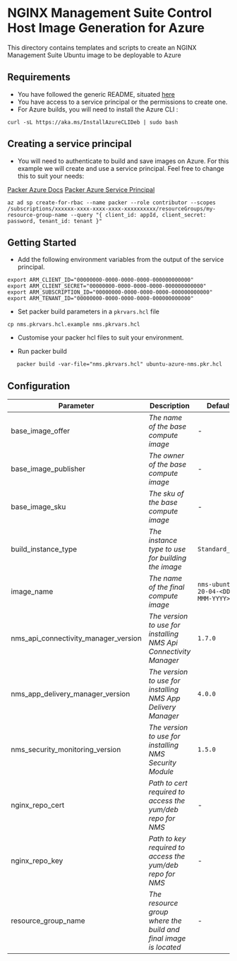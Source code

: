 # NGINX Management Suite Control Host Image Generation for Azure

This directory contains templates and scripts to create an NGINX Management Suite Ubuntu image to be deployable to Azure

## Requirements

- You have followed the generic README, situated [here](../../README.md)
- You have access to a service principal or the permissions to create one.
- For Azure builds, you will need to install the Azure CLI :

```shell
curl -sL https://aka.ms/InstallAzureCLIDeb | sudo bash
```

## Creating a service principal

- You will need to authenticate to build and save images on Azure. For this example we will create and use a service principal. Feel free to change this to suit your needs:

[Packer Azure Docs](https://developer.hashicorp.com/packer/plugins/builders/azure/arm)
[Packer Azure Service Principal](https://developer.hashicorp.com/packer/plugins/builders/azure#azure-active-directory-service-principal)

```shell
az ad sp create-for-rbac --name packer --role contributor --scopes /subscriptions/xxxxxx-xxxx-xxxx-xxxx-xxxxxxxxxx/resourceGroups/my-resource-group-name --query "{ client_id: appId, client_secret: password, tenant_id: tenant }"
```

## Getting Started

- Add the following environment variables from the output of the service principal.

```shell
export ARM_CLIENT_ID="00000000-0000-0000-0000-000000000000"
export ARM_CLIENT_SECRET="00000000-0000-0000-0000-000000000000"
export ARM_SUBSCRIPTION_ID="00000000-0000-0000-0000-000000000000"
export ARM_TENANT_ID="00000000-0000-0000-0000-000000000000"
```

- Set packer build parameters in a `pkrvars.hcl` file

```shell
cp nms.pkrvars.hcl.example nms.pkrvars.hcl
```

- Customise your packer hcl files to suit your environment.

- Run packer build

```shell
   packer build -var-file="nms.pkrvars.hcl" ubuntu-azure-nms.pkr.hcl
```

## Configuration

| Parameter                            | Description                                                      | Default                          | Required |
| ------------------------------------ | ---------------------------------------------------------------- | -------------------------------- | -------- |
| base_image_offer                     | _The name of the base compute image_                             | -                                | Yes      |
| base_image_publisher                 | _The owner of the base compute image_                            | -                                | Yes      |
| base_image_sku                       | _The sku of the base compute image_                              | -                                | Yes      |
| build_instance_type                  | _The instance type to use for building the image_                | `Standard_B1s`                   | No       |
| image_name                           | _The name of the final compute image_                            | `nms-ubuntu-20-04-<DD-MMM-YYYY>` | No       |
| nms_api_connectivity_manager_version | _The version to use for installing NMS Api Connectivity Manager_ | `1.7.0`                          | No       |
| nms_app_delivery_manager_version     | _The version to use for installing NMS App Delivery Manager_     | `4.0.0`                          | No       |
| nms_security_monitoring_version      | _The version to use for installing NMS Security Module_          | `1.5.0`                          | No       |
| nginx_repo_cert                      | _Path to cert required to access the yum/deb repo for NMS_       | -                                | Yes      |
| nginx_repo_key                       | _Path to key required to access the yum/deb repo for NMS_        | -                                | Yes      |
| resource_group_name                  | _The resource group where the build and final image is located_  | -                                | Yes      |
